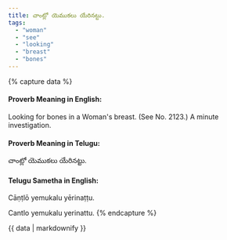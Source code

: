 ```yaml
---
title: చాంట్లో యెముకలు యేరినట్టు.
tags:
  - "woman"
  - "see"
  - "looking"
  - "breast"
  - "bones"
---
```


{% capture data %}
#### Proverb Meaning in English:
Looking for bones in a Woman's breast.
(See No. 2123.)
A minute investigation.

#### Proverb Meaning in Telugu:
చాంట్లో యెముకలు యేరినట్టు.

#### Telugu Sametha in English:
Cāṇṭlō yemukalu yērinaṭṭu.

Cantlo yemukalu yerinattu.
{% endcapture %}

{{ data | markdownify }}

